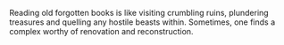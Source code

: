Reading old forgotten books is like visiting crumbling ruins, plundering treasures and quelling any hostile beasts within. Sometimes, one finds a complex worthy of renovation and reconstruction.